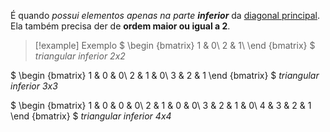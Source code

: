 É quando *possui elementos apenas na parte* ***inferior*** da [diagonal principal](diagonal.md). Ela também precisa der de **ordem maior ou igual a 2**.

>[!example] Exemplo
$
\begin {bmatrix}
1 & 0\\
2 &  1\\
\end {bmatrix}
$ *triangular inferior 2x2*
>
$
\begin {bmatrix}
1 & 0 & 0\\
2 &  1 & 0\\
3 & 2 & 1
\end {bmatrix}
$  *triangular inferior 3x3*
>
$
\begin {bmatrix}
1 & 0 & 0 & 0\\
2 &  1 & 0 & 0\\
3 & 2 & 1 & 0\\
4 & 3 & 2 & 1
\end {bmatrix}
$  *triangular inferior 4x4*